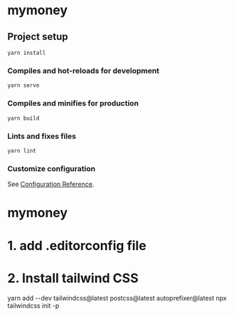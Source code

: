 # mymoney

## Project setup
```
yarn install
```

### Compiles and hot-reloads for development
```
yarn serve
```

### Compiles and minifies for production
```
yarn build
```

### Lints and fixes files
```
yarn lint
```

### Customize configuration
See [Configuration Reference](https://cli.vuejs.org/config/).
# mymoney

# 1. add .editorconfig file
# 2. Install tailwind CSS
yarn add --dev tailwindcss@latest postcss@latest autoprefixer@latest
npx tailwindcss init -p
